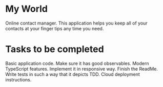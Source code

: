 # My World
Online contact manager. This application helps you keep all of your contacts at your finger tips any time you need. 

# Tasks to be completed
Basic application code.
  Make sure it has good observables.
  Modern TypeScript features.
Implement it in responsive way.
Finish the ReadMe.
Write tests in such a way that it depicts TDD.
Cloud deployment instructions.
